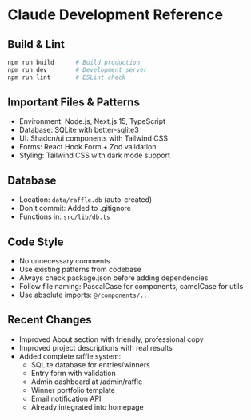 # Claude Development Reference

## Build & Lint
```bash
npm run build      # Build production
npm run dev        # Development server
npm run lint       # ESLint check
```

## Important Files & Patterns
- Environment: Node.js, Next.js 15, TypeScript
- Database: SQLite with better-sqlite3
- UI: Shadcn/ui components with Tailwind CSS
- Forms: React Hook Form + Zod validation
- Styling: Tailwind CSS with dark mode support

## Database
- Location: `data/raffle.db` (auto-created)
- Don't commit: Added to .gitignore
- Functions in: `src/lib/db.ts`

## Code Style
- No unnecessary comments
- Use existing patterns from codebase
- Always check package.json before adding dependencies
- Follow file naming: PascalCase for components, camelCase for utils
- Use absolute imports: `@/components/...`

## Recent Changes
- Improved About section with friendly, professional copy
- Improved project descriptions with real results
- Added complete raffle system:
  - SQLite database for entries/winners
  - Entry form with validation
  - Admin dashboard at /admin/raffle
  - Winner portfolio template
  - Email notification API
  - Already integrated into homepage

